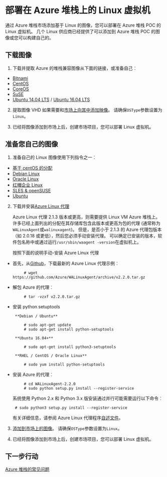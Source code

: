 <properties
    pageTitle="在 Azure 的堆栈上的 Linux 客人 |Microsoft Azure"
    description="了解如何在 Azure 堆栈上创建基于 Linux 的虚拟机。"
    services="azure-stack"
    documentationCenter=""
    authors="anjayajodha"
    manager="byronr"
    editor=""/>

<tags
    ms.service="azure-stack"
    ms.workload="na"
    ms.tgt_pltfrm="na"
    ms.devlang="na"
    ms.topic="article"
    ms.date="09/26/2016"
    ms.author="anajod"/>
    
# <a name="deploy-linux-virtual-machines-on-azure-stack"></a>部署在 Azure 堆栈上的 Linux 虚拟机

通过 Azure 堆栈市场添加基于 Linux 的图像，您可以部署在 Azure 堆栈 POC 的 Linux 虚拟机。 几个 Linux 供应商已经提供了可以添加到 Azure 堆栈 POC 的图像或您可以构建自己的。

## <a name="download-an-image"></a>下载图像

 1. 下载并提取 Azure 的堆栈兼容图像从下面的链接，或准备自己︰
  - [Bitnami](https://bitnami.com/azure-stack)
  - [CentOS](http://olstacks.cloudapp.net/latest/)
  - [CoreOS](https://stable.release.core-os.net/amd64-usr/current/coreos_production_azure_image.vhd.bz2)
  - [SuSE](https://download.suse.com/Download?buildid=VCFi7y7MsFQ~)
  - [Ubuntu 14.04 LTS](https://partner-images.canonical.com/azure/azure_stack/) / [Ubuntu 16.04 LTS](http://cloud-images.ubuntu.com/releases/xenial/release/ubuntu-16.04-server-cloudimg-amd64-disk1.vhd.zip)
  
 2. 提取图像 VHD 如果需要和[市场上向其中添加映像](azure-stack-add-vm-image.md)。 请确保`OSType`参数设置为`Linux`。
 
 3. 已经将图像添加到市场上后，创建市场项目，您可以部署 Linux 虚拟机。
  
## <a name="prepare-your-own-image"></a>准备您自己的图像

1. 准备自己的 Linux 图像使用下列指令之一︰
 - [基于 centOS 的分配](../virtual-machines/virtual-machines-linux-create-upload-centos.md)
 - [Debian Linux](../virtual-machines/virtual-machines-linux-debian-create-upload-vhd.md)
 - [Oracle Linux](../virtual-machines/virtual-machines-linux-oracle-create-upload-vhd.md)
 - [红帽企业 Linux](../virtual-machines/virtual-machines-linux-redhat-create-upload-vhd.md)
 - [SLES & openSUSE](../virtual-machines/virtual-machines-linux-suse-create-upload-vhd.md)
 - [Ubuntu](../virtual-machines/virtual-machines-linux-create-upload-ubuntu.md)

2. 下载并安装[Azure Linux 代理](https://github.com/Azure/WALinuxAgent/)

    Azure Linux 代理 2.1.3 版本或更高，则需要提供 Linux VM Azure 堆栈上。 许多已经上面列出的分配在其存储库包含此版本或更高为包的代理 (通常称为`WALinuxAgent`或`walinuxagent`)。 但是，是否小于 2.1.3 的 Azure 代理包版本 （如 2.0.18 或更低），然后您必须手动安装代理。 可以确定已安装的版本，软件包名称中或通过运行`/usr/sbin/waagent -version`在虚拟机上。

    按照下面的说明手动-安装 Azure Linux 代理

 - 首先，从[Github](https://github.com/Azure/WALinuxAgent/releases)，下载最新的 Azure Linux 代理示例︰

            # wget https://github.com/Azure/WALinuxAgent/archive/v2.2.0.tar.gz

 - 解包 Azure 的代理︰

            # tar -vzxf v2.2.0.tar.gz

 - 安装 python setuptools

        **Debian / Ubuntu**

            # sudo apt-get update
            # sudo apt-get install python-setuptools

        **Ubuntu 16.04+**

            # sudo apt-get install python3-setuptools

        **RHEL / CentOS / Oracle Linux**

            # sudo yum install python-setuptools

 - 安装 Azure 的代理︰

            # cd WALinuxAgent-2.2.0
            # sudo python setup.py install --register-service

    系统使用 Python 2.x 和 Python 3.x 版安装通过并行可能需要运行以下命令︰

        # sudo python3 setup.py install --register-service

    有关详细信息，请参阅 Azure Linux 代理程序[自述文件](https://github.com/Azure/WALinuxAgent/blob/master/README.md)。

3. [添加到市场上的图像](azure-stack-add-vm-image.md)。 请确保`OSType`参数设置为`Linux`。

4. 已经将图像添加到市场上后，创建市场项目，您可以部署 Linux 虚拟机。

## <a name="next-steps"></a>下一步行动

[Azure 堆栈的常见问题](azure-stack-faq.md)